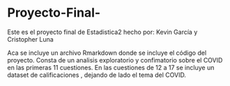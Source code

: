 # Proyecto-Final-
Este es el proyecto final de Estadistica2 hecho por: Kevin García y Cristopher Luna

Aca se incluye un archivo Rmarkdown donde se incluye el código del proyecto. Consta de un analisis exploratorio y confimatorio sobre el COVID en las primeras 11 cuestiones.
En las cuestiones de 12 a 17 se incluye un dataset de calificaciones , dejando de lado el tema del COVID.
